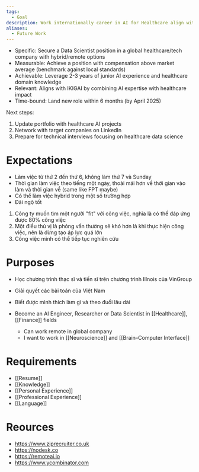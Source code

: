 ```yaml
---
tags:
  - Goal
description: Work internationally career in AI for Healthcare align with IKIGAI
aliases:
  - Future Work
---
```

- Specific: Secure a Data Scientist position in a global healthcare/tech company with hybrid/remote options
- Measurable: Achieve a position with compensation above market average (benchmark against local standards)
- Achievable: Leverage 2-3 years of junior AI experience and healthcare domain knowledge
- Relevant: Aligns with IKIGAI by combining AI expertise with healthcare impact
- Time-bound: Land new role within 6 months (by April 2025)

Next steps:

1. Update portfolio with healthcare AI projects
2. Network with target companies on LinkedIn
3. Prepare for technical interviews focusing on healthcare data science

# Expectations

- Làm việc từ thứ 2 đến thứ 6, không làm thứ 7 và Sunday
- Thời gian làm việc theo tiếng một ngày, thoải mái hơn về thời gian vào làm và thời gian về (same like FPT maybe)
- Có thể làm việc hybrid trong một số trường hợp
- Đãi ngộ tốt

1. Công ty muốn tìm một người "fit" với công việc, nghĩa là có thể đáp ứng được 80% công việc
2. Một điều thú vị là phỏng vấn thường sẽ khó hơn là khi thực hiện công việc, nên là đừng tạo áp lực quá lớn
3. Công việc mình có thể tiếp tục nghiên cứu

# Purposes

- Học chương trình thạc sĩ và tiến sĩ trên chương trình Illnois của VinGroup
- Giải quyết các bài toán của Việt Nam
- Biết được mình thích làm gì và theo đuổi lâu dài

- Become an AI Engineer, Researcher or Data Scientist in [[Healthcare]], [[Finance]] fields
	- Can work remote in global company 
	- I want to work in [[Neuroscience]] and [[Brain–Computer Interface]]

# Requirements

- [[Resume]]
- [[Knowledge]]
- [[Personal Experience]]
- [[Professional Experience]]
- [[Language]]

# Reources

- https://www.ziprecruiter.co.uk
- https://nodesk.co
- https://remoteai.io
- https://www.ycombinator.com